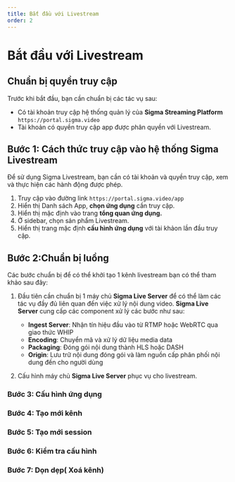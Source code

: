 ```yaml
---
title: Bắt đầu với Livestream
order: 2
---
```


# Bắt đầu với Livestream

## Chuẩn bị quyền truy cập

Trước khi bắt đầu, bạn cần chuẩn bị các tác vụ sau:
- Có tài khoản truy cập hệ thống quản lý của **Sigma Streaming Platform** `https://portal.sigma.video`
- Tài khoản có quyền truy cập app được phân quyền với Livestream.


## Bước 1: Cách thức truy cập vào hệ thống Sigma Livestream

Để sử dụng Sigma Livestream, bạn cần có tài khoản và quyền truy cập, xem và thực hiện các hành động được phép.
1. Truy cập vào đường link `https://portal.sigma.video/app`
2. Hiển thị Danh sách App, **chọn ứng dụng** cần truy cập.
3. Hiển thị mặc định vào trang **tổng quan ứng dụng.**
4. Ở sidebar, chọn sản phẩm Livestream.
5. Hiển thị trang mặc định **cấu hình ứng dụng** với tài khảon lần đầu truy cập.

## Bước 2:Chuẩn bị luồng
Các bước chuẩn bị để có thể khởi tạo 1 kênh livestream bạn có thể tham khảo sau đây:

1. Đầu tiên cần chuẩn bị 1 máy chủ **Sigma Live Server** để có thể làm các tác vụ đầy đủ liên quan đến việc xử lý nội dung video. **Sigma Live Server** cung cấp các component xử lý các bước như sau: 
   -  **Ingest Server**: Nhận tín hiệu đầu vào từ RTMP hoặc WebRTC qua giao thức WHIP
   -  **Encoding**: Chuyển mã và xử lý dữ liệu media data
   -  **Packaging**: Đóng gói nội dung thành HLS hoặc DASH
   -  **Origin**: Lưu trữ nội dung đóng gói và làm nguồn cấp phân phối nội dung đến cho người dùng

2. Cấu hình máy chủ **Sigma Live Server** phục vụ cho livestream.

### Bước 3: Cấu hình ứng dụng

### Bước 4: Tạo mới kênh
### Bước 5: Tạo mới session
### Bước 6: Kiểm tra cấu hình
### Bước 7: Dọn dẹp( Xoá kênh)